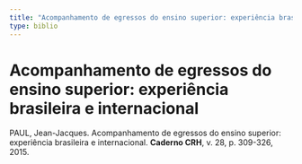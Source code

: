 ```yaml
---
title: "Acompanhamento de egressos do ensino superior: experiência brasileira e internacional"
type: biblio
---
```

# Acompanhamento de egressos do ensino superior: experiência brasileira e internacional

PAUL, Jean-Jacques. Acompanhamento de egressos do ensino superior: experiência brasileira e internacional. **Caderno CRH**, v. 28, p. 309-326, 2015.